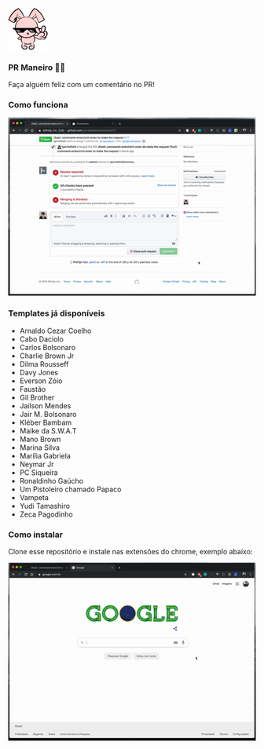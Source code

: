 <img style="" src="icon.png" width="80" />

### PR Maneiro 👍🏻

Faça alguém feliz com um comentário no PR!

### Como funciona

![demo 1](assets/demo-1.gif)

### Templates já disponíveis

- Arnaldo Cezar Coelho
- Cabo Daciolo
- Carlos Bolsonaro
- Charlie Brown Jr
- Dilma Rousseff
- Davy Jones
- Everson Zóio
- Faustão
- Gil Brother
- Jailson Mendes
- Jair M. Bolsonaro
- Kléber Bambam
- Maike da S.W.A.T
- Mano Brown
- Marina Silva
- Marília Gabriela
- Neymar Jr
- PC Siqueira
- Ronaldinho Gaúcho
- Um Pistoleiro chamado Papaco
- Vampeta
- Yudi Tamashiro
- Zeca Pagodinho

### Como instalar

Clone esse repositório e instale nas extensões do chrome, exemplo abaixo:

![demo 2](assets/demo-2.gif)
